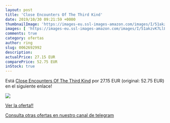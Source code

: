 ```yaml
---
layout: post
title: 'Close Encounters Of The Third Kind'
date: 2019/10/30 09:21:59 +0000
thumbnailImage: 'https://images-eu.ssl-images-amazon.com/images/I/51akzvK7LlL._SL200_.jpg'
images: [ 'https://images-eu.ssl-images-amazon.com/images/I/51akzvK7LlL._SL200_.jpg' ]
comments: true
category: ofertas
author: ring
slug: 0062692992
description:
actualPrice: 27.15 EUR
comparePrice: 52.75 EUR
inStock: true
---
```


Está [Close Encounters Of The Third Kind](https://www.amazon.com/dp/0062692992/?tag=redken08-20) por 27.15 EUR (original: 52.75 EUR) en el siguiente enlace!

[![](https://images-eu.ssl-images-amazon.com/images/I/51akzvK7LlL._SL200_.jpg)](https://www.amazon.com/dp/0062692992/?tag=redken08-20)

[Ver la oferta!!](https://www.amazon.com/dp/0062692992/?tag=redken08-20)

[Consulta otras ofertas en nuestro canal de telegram](https://t.me/s/ofertas25)

